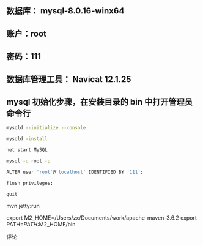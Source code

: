 ## 数据库： mysql-8.0.16-winx64
## 账户：root
## 密码：111
## 数据库管理工具： Navicat 12.1.25

## mysql 初始化步骤，在安装目录的 bin 中打开管理员命令行

```bash
mysqld --initialize --console

mysqld -install

net start MySQL

mysql -u root -p

ALTER user 'root'@'localhost' IDENTIFIED BY '111';

flush privileges;

quit
```

mvn jetty:run


export M2_HOME=/Users/zx/Documents/work/apache-maven-3.6.2
export PATH=$PATH:$M2_HOME/bin

评论
